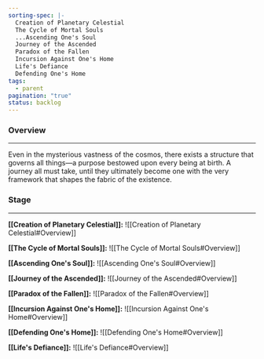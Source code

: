 ```yaml
---
sorting-spec: |-
  Creation of Planetary Celestial  
  The Cycle of Mortal Souls
  ...Ascending One's Soul
  Journey of the Ascended  
  Paradox of the Fallen
  Incursion Against One's Home
  Life's Defiance  
  Defending One's Home
tags:
  - parent
pagination: "true"
status: backlog
---
```

### Overview  
---  
Even in the mysterious vastness of the cosmos, there exists a structure that governs all things—a purpose bestowed upon every being at birth. A journey all must take, until they ultimately become one with the very framework that shapes the fabric of the existence.

### Stage
___

__[[Creation of Planetary Celestial]]:__
![[Creation of Planetary Celestial#Overview]]

__[[The Cycle of Mortal Souls]]:__
![[The Cycle of Mortal Souls#Overview]]

__[[Ascending One's Soul]]:__
![[Ascending One's Soul#Overview]]

__[[Journey of the Ascended]]:__
![[Journey of the Ascended#Overview]]

__[[Paradox of the Fallen]]:__
![[Paradox of the Fallen#Overview]]

__[[Incursion Against One's Home]]:__
![[Incursion Against One's Home#Overview]]

__[[Defending One's Home]]:__
![[Defending One's Home#Overview]]

__[[Life's Defiance]]:__
![[Life's Defiance#Overview]]

